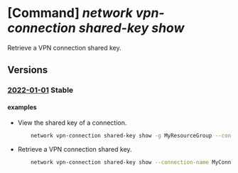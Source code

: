 # [Command] _network vpn-connection shared-key show_

Retrieve a VPN connection shared key.

## Versions

### [2022-01-01](/Resources/mgmt-plane/L3N1YnNjcmlwdGlvbnMve30vcmVzb3VyY2Vncm91cHMve30vcHJvdmlkZXJzL21pY3Jvc29mdC5uZXR3b3JrL2Nvbm5lY3Rpb25zL3t9L3NoYXJlZGtleQ==/2022-01-01.xml) **Stable**

<!-- mgmt-plane /subscriptions/{}/resourcegroups/{}/providers/microsoft.network/connections/{}/sharedkey 2022-01-01 -->

#### examples

- View the shared key of a connection.
    ```bash
        network vpn-connection shared-key show -g MyResourceGroup --connection-name MyConnection
    ```

- Retrieve a VPN connection shared key.
    ```bash
        network vpn-connection shared-key show --connection-name MyConnection --resource-group MyResourceGroup --subscription MySubscription
    ```
